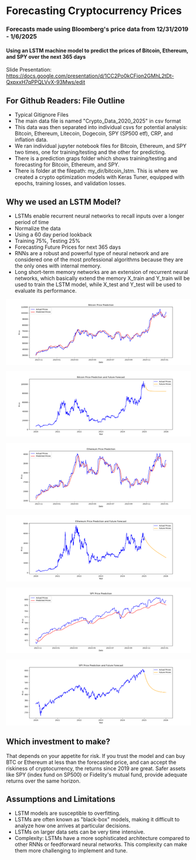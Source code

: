 # Forecasting Cryptocurrency Prices
### Forecasts made using Bloomberg's price data from 12/31/2019 - 1/6/2025
#### Using an LSTM machine model to predict the prices of Bitcoin, Ethereum, and SPY over the next 365 days
Slide Presentation: https://docs.google.com/presentation/d/1CC2Po0kCFion2GMhL2tDt-QxpxxH7qPPQLVvX-93Mws/edit

## For Github Readers: File Outline
- Typical Gitignore Files
- The main data file is named "Crypto_Data_2020_2025" in csv format
- This data was then separated into individual csvs for potential analysis: Bitcoin, Ethereum, Litecoin, Dogecoin, SPY (SP500 etf), CRP, and inflation data.
- We ran individual jupyter notebook files for Bitcoin, Ethereum, and SPY two times, one for training/testing and the other for predicting.
- There is a prediction graps folder which shows training/testing and forecasting for Bitcoin, Ethereum, and SPY.
- There is folder at the filepath: my_dir/bitcoin_lstm. This is where we created a crypto optimization models with Keras Tuner, equipped with epochs, training losses, and validation losses.

## Why we used an LSTM Model?
- LSTMs enable recurrent neural networks to recall inputs over a longer period of time
- Normalize the data
- Using a 60 day period lookback
- Training 75%, Testing 25%
- Forecasting Future  Prices for next 365 days
- RNNs are a robust and powerful type of neural network and are considered one of the most professional algorithms because they are the only ones with internal memory.
- Long short-term memory networks are an extension of recurrent neural networks, which basically extend the memory X_train and Y_train will be used to train the LSTM model, while X_test and Y_test will be used to evaluate its performance.

![BTC Training/Testing](https://github.com/ShaneRand/project-4/blob/main/prediction_graphs/bitcoin_prediction.png)


![BTC Forecasting](https://github.com/ShaneRand/project-4/blob/main/prediction_graphs/bitcoin_forecast.png)

![Ethereum Training/Testing](https://github.com/ShaneRand/project-4/blob/main/prediction_graphs/ethereum_prediction.png)


![Ethereum Forecasting](https://github.com/ShaneRand/project-4/blob/main/prediction_graphs/ethereum_forecast.png)

![SPY Training/Testing](https://github.com/ShaneRand/project-4/blob/main/prediction_graphs/spy_prediction.png)


![SPY Forecasting](https://github.com/ShaneRand/project-4/blob/main/prediction_graphs/spy_forecast.png)

## Which investment to make?
That depends on your appetite for risk. If you trust the model and can buy BTC or Ethereum at less than the forecasted price, and can accept the riskiness of cryptocurrency, the returns since 2019 are great. Safer assets like SPY (index fund on SP500) or Fidelity's mutual fund, provide adequate returns over the same horizon.

## Assumptions and Limitations
- LSTM models are susceptible to overfitting. 
- LSTMs are often known as "black-box" models, making it difficult to analyze how one arrives at particular decisions.
- LSTMs on larger data sets can be very time intensive.
- Complexity: LSTMs have a more sophisticated architecture compared to other RNNs or feedforward neural networks. This complexity can make them more challenging to implement and tune.
